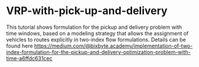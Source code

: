 # VRP-with-pick-up-and-delivery
This tutorial shows formulation for the pickup and delivery problem with time windows, based on a modeling strategy that allows the assignment of vehicles to routes explicitly in two-index flow formulations. Details can be found here https://medium.com/@bixbyte.academy/implementation-of-two-index-formulation-for-the-pickup-and-delivery-optimization-problem-with-time-a6ffdc631cec
